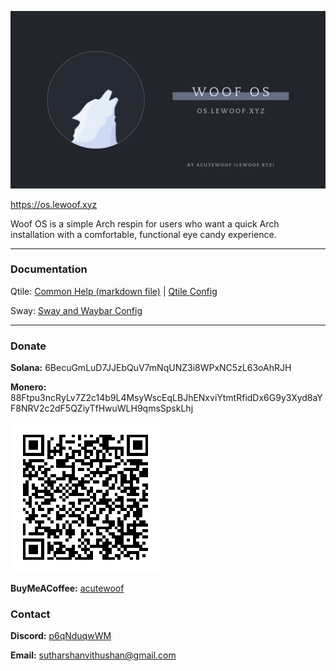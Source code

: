 ![Woof OS](0.png)

https://os.lewoof.xyz

Woof OS is a simple Arch respin for users who want a quick Arch installation with a comfortable, functional eye candy experience.

---
### Documentation
Qtile: [Common Help (markdown file)](https://rmd.lewoof.xyz/?url=https://os.lewoof.xyz/woofos-help.md) | [Qtile Config](https://github.com/woof-os/qtile/tree/main/doc)

Sway: [Sway and Waybar Config](https://github.com/woof-os/sway-waybar-akirapearl/tree/main/doc)

---

### Donate
**Solana:** 6BecuGmLuD7JJEbQuV7mNqUNZ3i8WPxNC5zL63oAhRJH

**Monero:** 88Ftpu3ncRyLv7Z2c14b9L4MsyWscEqLBJhENxviYtmtRfidDx6G9y3Xyd8aYF8NRV2c2dF5QZiyTfHwuWLH9qmsSpskLhj

![Monero](monero.png)

**BuyMeACoffee:** [acutewoof](https://buymeacoffee.com/acutewoof)

### Contact
**Discord:** [p6qNduqwWM](https://discord.gg/p6qNduqwWM)

**Email:** sutharshanvithushan@gmail.com
